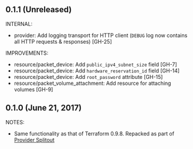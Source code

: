 ## 0.1.1 (Unreleased)

INTERNAL:

* provider: Add logging transport for HTTP client (`DEBUG` log now contains all HTTP requests & responses) [GH-25]

IMPROVEMENTS:

* resource/packet_device: Add `public_ipv4_subnet_size` field [GH-7]
* resource/packet_device: Add `hardware_reservation_id` field [GH-14]
* resource/packet_device: Add `root_password` attribute [GH-15]
* resource/packet_volume_attachment: Add resource for attaching volumes [GH-9]

## 0.1.0 (June 21, 2017)

NOTES:

* Same functionality as that of Terraform 0.9.8. Repacked as part of [Provider Splitout](https://www.hashicorp.com/blog/upcoming-provider-changes-in-terraform-0-10/)
